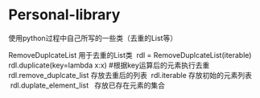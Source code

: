 # Personal-library
使用python过程中自己所写的一些类（去重的List等）

RemoveDuplcateList 用于去重的List类
  rdl = RemoveDuplcateList(iterable)
  rdl.duplicate(key=lambda x:x)  #根据key运算后的元素执行去重
  rdl.remove_duplcate_list        存放去重后的列表
  rdl.iterable                    存放初始的元素列表
  rdl.duplate_element_list        存放已存在元素的集合
